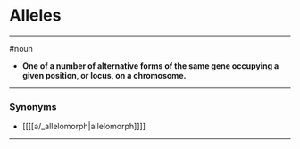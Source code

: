 # Alleles
---
#noun
- **One of a number of alternative forms of the same gene occupying a given position, or locus, on a chromosome.**
---
### Synonyms
- [[[[a/_allelomorph|allelomorph]]]]
---
